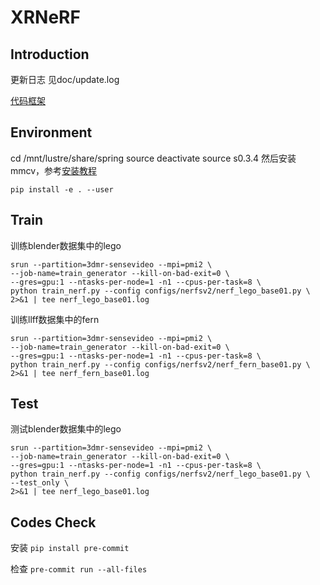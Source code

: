 # XRNeRF


## Introduction
更新日志 见doc/update.log

[代码框架](https://www.processon.com/view/link/626766f11e085332a3bf6c5b)


## Environment
cd /mnt/lustre/share/spring
source deactivate
source s0.3.4
然后安装mmcv，参考[安装教程](https://mmcv.readthedocs.io/zh_CN/latest/get_started/build.html#linux-macos-mmcv)


```pip install -e . --user```

## Train

训练blender数据集中的lego
```
srun --partition=3dmr-sensevideo --mpi=pmi2 \
--job-name=train_generator --kill-on-bad-exit=0 \
--gres=gpu:1 --ntasks-per-node=1 -n1 --cpus-per-task=8 \
python train_nerf.py --config configs/nerfsv2/nerf_lego_base01.py \
2>&1 | tee nerf_lego_base01.log
```


训练llff数据集中的fern
```
srun --partition=3dmr-sensevideo --mpi=pmi2 \
--job-name=train_generator --kill-on-bad-exit=0 \
--gres=gpu:1 --ntasks-per-node=1 -n1 --cpus-per-task=8 \
python train_nerf.py --config configs/nerfsv2/nerf_fern_base01.py \
2>&1 | tee nerf_fern_base01.log
```

## Test

测试blender数据集中的lego
```
srun --partition=3dmr-sensevideo --mpi=pmi2 \
--job-name=train_generator --kill-on-bad-exit=0 \
--gres=gpu:1 --ntasks-per-node=1 -n1 --cpus-per-task=8 \
python train_nerf.py --config configs/nerfsv2/nerf_lego_base01.py \
--test_only \
2>&1 | tee nerf_lego_base01.log
```

## Codes Check
安装
```pip install pre-commit```

检查
```pre-commit run --all-files```
